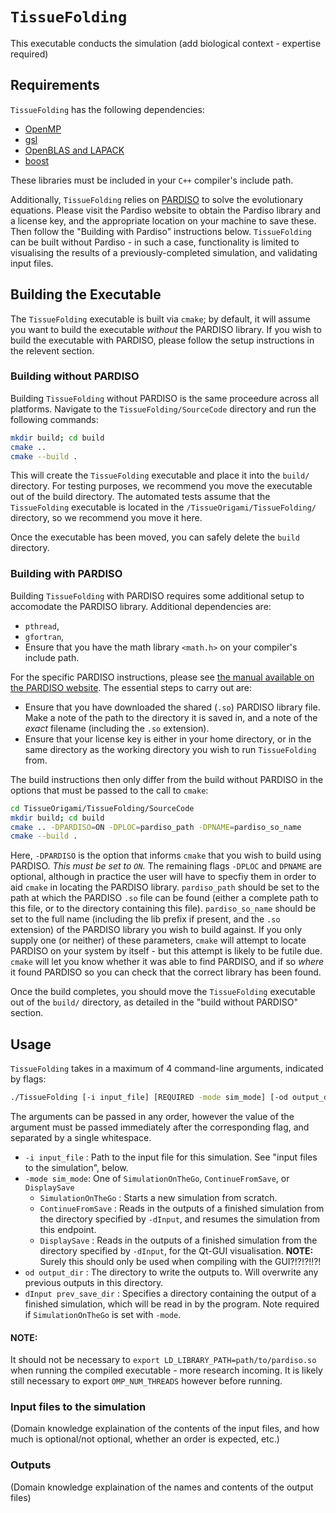 # `TissueFolding`

This executable conducts the simulation (add biological context - expertise required)

## Requirements

`TissueFolding` has the following dependencies:

- [OpenMP](https://www.openmp.org/)
- [gsl](https://www.gnu.org/software/gsl/)
- [OpenBLAS and LAPACK](https://www.openblas.net/)
- [boost](https://www.boost.org/)

These libraries must be included in your `C++` compiler's include path.

Additionally, `TissueFolding` relies on [PARDISO](https://www.pardiso-project.org/) to solve the evolutionary equations. Please visit the Pardiso website to obtain the Pardiso library and a license key, and the appropriate location on your machine to save these. Then follow the "Building with Pardiso" instructions below. `TissueFolding` can be built without Pardiso - in such a case, functionality is limited to visualising the results of a previously-completed simulation, and validating input files.

## Building the Executable

The `TissueFolding` executable is built via `cmake`; by default, it will assume you want to build the executable _without_ the PARDISO library.
If you wish to build the executable with PARDISO, please follow the setup instructions in the relevent section.

### Building without PARDISO

Building `TissueFolding` without PARDISO is the same proceedure across all platforms.
Navigate to the `TissueFolding/SourceCode` directory and run the following commands:
```bash
mkdir build; cd build
cmake ..
cmake --build .
```

This will create the `TissueFolding` executable and place it into the `build/` directory.
For testing purposes, we recommend you move the executable out of the build directory. 
The automated tests assume that the `TissueFolding` executable is located in the `/TissueOrigami/TissueFolding/` directory, so we recommend you move it here.

Once the executable has been moved, you can safely delete the `build` directory.

### Building with PARDISO

Building `TissueFolding` with PARDISO requires some additional setup to accomodate the PARDISO library.
Additional dependencies are:
- `pthread`,
- `gfortran`,
- Ensure that you have the math library `<math.h>` on your compiler's include path.

For the specific PARDISO instructions, please see [the manual available on the PARDISO website](https://pardiso-project.org/manual/manual.pdf).
The essential steps to carry out are:
- Ensure that you have downloaded the shared (`.so`) PARDISO library file. Make a note of the path to the directory it is saved in, and a note of the _exact_ filename (including the `.so` extension).
- Ensure that your license key is either in your home directory, or in the same directory as the working directory you wish to run `TissueFolding` from.

The build instructions then only differ from the build without PARDISO in the options that must be passed to the call to `cmake`:
```bash
cd TissueOrigami/TissueFolding/SourceCode
mkdir build; cd build
cmake .. -DPARDISO=ON -DPLOC=pardiso_path -DPNAME=pardiso_so_name
cmake --build .
```
Here, `-DPARDISO` is the option that informs `cmake` that you wish to build using PARDISO. _This must be set to `ON`._
The remaining flags `-DPLOC` and `DPNAME` are optional, although in practice the user will have to specfiy them in order to aid `cmake` in locating the PARDISO library.
`pardiso_path` should be set to the path at which the PARDISO `.so` file can be found (either a complete path to this file, or to the directory containing this file).
`pardiso_so_name` should be set to the full name (including the lib prefix if present, and the `.so` extension) of the PARDISO library you wish to build against.
If you only supply one (or neither) of these parameters, `cmake` will attempt to locate PARDISO on your system by itself - but this attempt is likely to be futile due.
`cmake` will let you know whether it was able to find PARDISO, and if so _where_ it found PARDISO so you can check that the correct library has been found.

Once the build completes, you should move the `TissueFolding` executable out of the `build/` directory, as detailed in the "build without PARDISO" section.

## Usage

`TissueFolding` takes in a maximum of 4 command-line arguments, indicated by flags:
```bash
./TissueFolding [-i input_file] [REQUIRED -mode sim_mode] [-od output_dir] [-dInput prev_save_dir]
```
The arguments can be passed in any order, however the value of the argument must be passed immediately after the corresponding flag, and separated by a single whitespace.
- `-i input_file` : Path to the input file for this simulation. See "input files to the simulation", below.
- `-mode sim_mode`: One of `SimulationOnTheGo`, `ContinueFromSave`, or `DisplaySave`
    - `SimulationOnTheGo`   : Starts a new simulation from scratch.
    - `ContinueFromSave`    : Reads in the outputs of a finished simulation from the directory specified by `-dInput`, and resumes the simulation from this endpoint.
    - `DisplaySave`         : Reads in the outputs of a finished simulation from the directory specified by `-dInput`, for the Qt-GUI visualisation. **NOTE:** Surely this should only be used when compiling with the GUI?!?!?!!?!
- `od output_dir`           : The directory to write the outputs to. Will overwrite any previous outputs in this directory.
- `dInput prev_save_dir`    : Specifies a directory containing the output of a finished simulation, which will be read in by the program. Note required if `SimulationOnTheGo` is set with `-mode`.

#### NOTE:

It should not be necessary to `export LD_LIBRARY_PATH=path/to/pardiso.so` when running the compiled executable - more research incoming.
It is likely still necessary to export `OMP_NUM_THREADS` however before running.


### Input files to the simulation

(Domain knowledge explaination of the contents of the input files, and how much is optional/not optional, whether an order is expected, etc.)

### Outputs

(Domain knowledge explaination of the names and contents of the output files)
